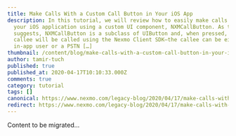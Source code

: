 ```yaml
---
title: Make Calls With a Custom Call Button in Your iOS App
description: In this tutorial, we will review how to easily make calls inside of
  your iOS application using a custom UI component, NXMCallButton. As the name
  suggests, NXMCallButton is a subclass of UIButton and, when pressed, the
  callee will be called using the Nexmo Client SDK—the callee can be either an
  in-app user or a PSTN […]
thumbnail: /content/blog/make-calls-with-a-custom-call-button-in-your-ios-app-dr/Blog_Customer-Call-Button_1200x600-1.png
author: tamir-tuch
published: true
published_at: 2020-04-17T10:10:33.000Z
comments: true
category: tutorial
tags: []
canonical: https://www.nexmo.com/legacy-blog/2020/04/17/make-calls-with-a-custom-call-button-in-your-ios-app-dr
redirect: https://www.nexmo.com/legacy-blog/2020/04/17/make-calls-with-a-custom-call-button-in-your-ios-app-dr
---
```


Content to be migrated...
